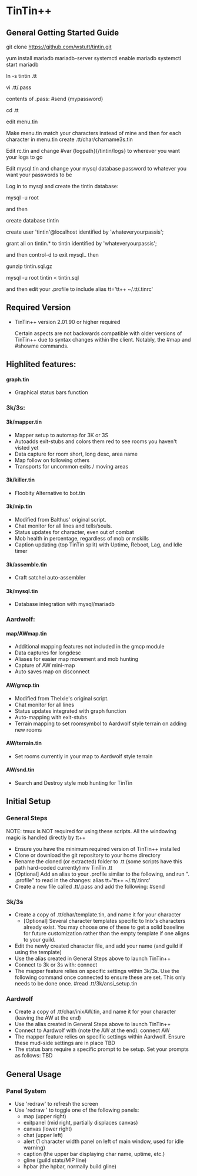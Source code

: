 # TinTin++
## General Getting Started Guide

git clone https://github.com/wstutt/tintin.git

yum install mariadb mariadb-server
systemctl enable mariadb
systemctl start mariadb

ln -s tintin .tt

vi .tt/.pass

contents of .pass:
	#send {mypassword}

cd .tt
 
edit menu.tin

Make menu.tin match your characters instead of mine and then for each character in menu.tin create 
.tt/char/charname3s.tin

Edit rc.tin and change 
#var {logpath}{/tintin/logs}
 to wherever you want your logs to go

Edit mysql.tin
 and change your mysql database password to whatever you want your passwords to be

Log in to mysql and create the tintin database:

mysql -u root

 and then 

create database tintin

create user 'tintin'@localhost identified by 'whateveryourpassis'; 

grant all on tintin.* to tintin identified by 'whateveryourpassis';

and then control-d
 to exit mysql.. then 

gunzip tintin.sql.gz

mysql -u root tintin < tintin.sql

and then edit your .profile to include 
alias tt='tt++ ~/.tt/.tinrc'

## Required Version
* TinTin++ version 2.01.90 or higher required

    Certain aspects are not backwards compatible with older versions of TinTin++ due to syntax changes within the client.  Notably, the #map and #showme commands.

## Highlited features:

#### graph.tin
* Graphical status bars function

### 3k/3s:
#### 3k/mapper.tin
* Mapper setup to automap for 3K or 3S  
* Autoadds exit-stubs and colors them red to see rooms you haven't visted yet  
* Data capture for room short, long desc, area name  
* Map follow on following others  
* Transports for uncommon exits / moving areas  

#### 3k/killer.tin
* Floobity Alternative to bot.tin
		  
#### 3k/mip.tin
* Modified from Balthus' original script.
* Chat monitor for all lines and tells/souls.
* Status updates for character, even out of combat
* Mob health in percentage, regardless of mob or mskills
* Caption updating (top TinTin split) with Uptime, Reboot, Lag, and Idle timer

#### 3k/assemble.tin
* Craft satchel auto-assembler

#### 3k/mysql.tin
* Database integration with mysql/mariadb

### Aardwolf:

#### map/AWmap.tin
* Additional mapping features not included in the gmcp module
* Data captures for longdesc
* Aliases for easier map movement and mob hunting
* Capture of AW mini-map
* Auto saves map on disconnect

#### AW/gmcp.tin
* Modified from TheIxle's original script.
* Chat monitor for all lines
* Status updates integrated with graph function
* Auto-mapping with exit-stubs
* Terrain mapping to set roomsymbol to Aardwolf style terrain on adding new rooms

#### AW/terrain.tin
* Set rooms currently in your map to Aardwolf style terrain

#### AW/snd.tin
* Search and Destroy style mob hunting for TinTin

## Initial Setup

### General Steps

NOTE: tmux is NOT required for using these scripts. All the windowing magic is handled directly by tt++

* Ensure you have the minimum required version of TinTin++ installed
* Clone or download the git repository to your home directory
* Rename the cloned (or extracted) folder to .tt (some scripts have this path hard-coded currently)
    mv TinTin .tt
* \[Optional\] Add an alias to your .profile similar to the following, and run ". .profile" to read in the changes:
    alias tt='tt++ ~/.tt/.tinrc'
* Create a new file called .tt/.pass and add the following:
    #send <your password>

### 3k/3s

* Create a copy of .tt/char/template.tin, and name it for your character
    * \[Optional\] Several character templates specific to Inix's characters already exist. You may choose one of these
    to get a solid baseline for future customization rather than the empty template if one aligns to your guild.
* Edit the newly created character file, and add your name (and guild if using the template)
* Use the alias created in General Steps above to launch TinTin++
* Connect to 3k or 3s with:
    connect <your character name>
* The mapper feature relies on specific settings within 3k/3s. Use the following command once connected to ensure these are set. This only needs to be done once.
    #read .tt/3k/ansi_setup.tin

### Aardwolf

* Create a copy of .tt/char/inixAW.tin, and name it for your character (leaving the AW at the end)
* Use the alias created in General Steps above to launch TinTin++
* Connect to Aardwolf with (note the AW at the end):
    connect <your character name>AW  
* The mapper feature relies on specific settings within Aardwolf. Ensure these mud-side settings are in place
    TBD
* The status bars require a specific prompt to be setup. Set your prompts as follows:
    TBD

## General Usage

### Panel System
 * Use 'redraw' to refresh the screen
 * Use 'redraw <param>' to toggle one of the following panels:
    * map (upper right)
    * exitpanel (mid right, partially displaces canvas)
    * canvas (lower right)
    * chat (upper left)
    * alert (1 character width panel on left of main window, used for idle warning)
    * caption (the upper bar displaying char name, uptime, etc.)
    * gline (guild stats/MIP line)
    * hpbar (the hpbar, normally build gline)
    
   